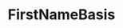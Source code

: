 ---
title: FirstNameBasis
crosslinks:
- AskReddit
- fuckjeff
- videos
- GunFights
- ofcoursethatsathing
- WhyWereTheyFilming
- Roadcam
- rally
- StarWars
- GarlicBreadMemes
- InitialDvideos
---